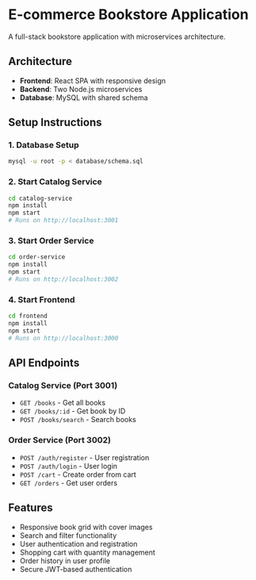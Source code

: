 # E-commerce Bookstore Application

A full-stack bookstore application with microservices architecture.

## Architecture

- **Frontend**: React SPA with responsive design
- **Backend**: Two Node.js microservices
- **Database**: MySQL with shared schema

## Setup Instructions

### 1. Database Setup
```bash
mysql -u root -p < database/schema.sql
```

### 2. Start Catalog Service
```bash
cd catalog-service
npm install
npm start
# Runs on http://localhost:3001
```

### 3. Start Order Service
```bash
cd order-service
npm install
npm start
# Runs on http://localhost:3002
```

### 4. Start Frontend
```bash
cd frontend
npm install
npm start
# Runs on http://localhost:3000
```

## API Endpoints

### Catalog Service (Port 3001)
- `GET /books` - Get all books
- `GET /books/:id` - Get book by ID
- `POST /books/search` - Search books

### Order Service (Port 3002)
- `POST /auth/register` - User registration
- `POST /auth/login` - User login
- `POST /cart` - Create order from cart
- `GET /orders` - Get user orders

## Features

- Responsive book grid with cover images
- Search and filter functionality
- User authentication and registration
- Shopping cart with quantity management
- Order history in user profile
- Secure JWT-based authentication

